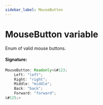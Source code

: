 ```yaml
---
sidebar_label: MouseButton
---
```


# MouseButton variable

Enum of valid mouse buttons.

#### Signature:

```typescript
MouseButton: Readonly<&#123;
    Left: "left";
    Right: "right";
    Middle: "middle";
    Back: "back";
    Forward: "forward";
&#125;>
```
